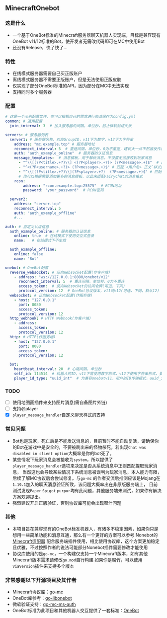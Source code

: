 ## MinecraftOnebot

### 这是什么

- 一个基于OneBot标准的Minecraft服务器聊天机器人实现端，目标是兼容现有OneBot v11/12标准的Bot，使开发者无需改代码即可在MC中使用Bot
- 还没有Release，快了快了...

### 特性

- 在线模式服务器需要自己买正版账户
- 离线模式服务器不需要正版账户，但是无法使用正版皮肤
- 仅实现了部分OneBot标准的API，因为部分在MC中无法实现
- 支持同时多个服务器

### 配置

```yaml
# 这是一个示例配置文件，你可以根据自己的需求进行修改保存为config.yml
common: # 通用配置
  join_interval: 3  # 加入服务器的间隔，单位秒，防止微软验证失败

servers: # 服务器列表
  server1: # 服务器名称，对应GroupID，v11下为数字，v12下为字符串
    address: "mc.example.top" # 服务器地址
    reconnect_interval: 5  # 重连间隔，单位秒，0为不重连，建议大一点不然被反作弊封号
    auth: "auth_example_online"  # 服务器的认证信息
    message_templates:  # 消息模板，用于解析消息，不设置无法接收到玩家消息
      - "^\\[(?P<title>.+?)\\] <(?P<player>.+?)> (?P<message>.+)$"  # 匹配`[头衔] <玩家名> 正文`样式的消息
      - "^<(?P<username>.+?)> (?P<message>.+)$" # 匹配`<用户名> 正文`样式的消息(原版默认样式)
      - "^\\[(?P<title>.+?)\\](?P<player>.+?)  (?P<message>.+)$" # 匹配`[头衔]玩家名  正文`样式的消息
      # 你可以根据需要添加更多的消息模板，以此来适配FairyChat的消息格式
    rcon:
        address: "rcon.example.top:25575"  # RCON地址
        password: "your_password"  # RCON密码

  server2:
    address: "server.top"
    reconnect_interval: 5
    auth: "auth_example_offline"
    #...

auth: # 自定义认证信息
  auth_example_online: # 服务器的认证信息
    online: true  # 在线模式下使用交互式登录
    name:   # 在线模式下不生效

  auth_example_offline:
    online: false
    name: "Bot"

onebot: # OneBot配置
  reverse_websocket: # 反向Websocket配置(作客户端)
    - address: "ws://127.0.0.1:8080/onebot/v12"
      reconnect_interval: 5  # 重连间隔，单位秒，0为不重连
      access_token:  # 反向Websocket的访问令牌(可选，下同)
      protocol_version: 12  # OneBot协议版本，v11或v12(可选，下同，默认12)
  websocket: # 正向Websocket配置(作服务端)
    - host: "127.0.0.1"
      port: 8080
      access_token:
      protocol_version: 12
  http_webhook: # HTTP Webhook(作客户端)
    - address:
      access_token:
      protocol_version: 12
  http: # HTTP(作服务端)
    - host: "127.0.0.1"
      port: 8080
      access_token:
      protocol_version: 12

  bot:
    heartbeat_interval: 20  # 心跳间隔，单位秒
    self_id: 114514  # 机器人的ID，v11下需使用数字形式，v12下使用字符串形式，要兼容的话请使用字符串数字形式
    player_id_type: "uuid_int"  # 为兼容onebotv11，用户的ID传输模式，uuid_int为UUID的整数形式(在某些语言下可能无法处理较大的整数，例如Javascript)，primary_key为使用数据库自增主键作为id(自动映射，但是在不同的bot上该值也不同)
```

### TODO

- [ ] 使用地图画插件来支持图片消息(需自备图片外链)
- [ ] 支持@player
- [x] `player_message_handler`自定义聊天样式的支持

### 常见问题

- Bot也是玩家，死亡后是不能发送消息的，目前暂时不能自动复活，请确保你的Bot在游戏中是安全的，不要被刷出来的怪物杀死，若出现`Chat was disabled in client option`大概率是你的bot死了。
- 某些情况下玩家消息会被接收为`system`，所以提供了`player_message_handler`选项来决定是否从系统消息中正则匹配提取玩家消息，
    当然这也会导致某些情况下系统消息被误判为玩家消息，本人能力有限，后续了解MC协议后会尝试修复。与`go-mc`
    的作者交流后推测应该是Mojang在`1.19.1`加入的聊天消息验证所致，该问题大概率出在非原版服务端上，
    目前测试发现`Paper` `Spigot` `purpur`均有此问题，其他服务端未测试，如果你有解决方案欢迎提出。
- 强烈建议开启正版验证，否则协议库可能会出现蜜汁问题

### 其他

- 本项目旨在兼容现有的OneBot标准机器人，有诸多不稳定因素，如果你只是想用一些简单功能和消息互通，那么有一个更好的方案可以参考
  Nonebot的[Minecraft适配器](https://github.com/17TheWord/nonebot-adapter-minecraft)
  配合服务端插件使用，相比使用协议库，这个方案更加稳定且优雅，不过按照作者的说法可能部分Nonebot插件需要修改才能使用
- 协议库使用的是`go-mc`，一个构建仅支持一个Minecraft版本，如有其他Minecraft版本需求请修改`go.mod`自行构建
  如果你是腐竹，可以使用`ViaVersion`插件来支持多个版本

### 非常感谢以下开源项目及其作者

- Minecraft协议库：[go-mc](https://github.com/Tnze/go-mc)
- OneBot库参考：[go-libonebot](https://github.com/botuniverse/go-libonebot)
- 微软验证支持：[go-mc-ms-auth](https://github.com/maxsupermanhd/go-mc-ms-auth)
- OneBot标准为此项目和其他机器人交互提供了一套标准：[OneBot](https://onebot.dev/)